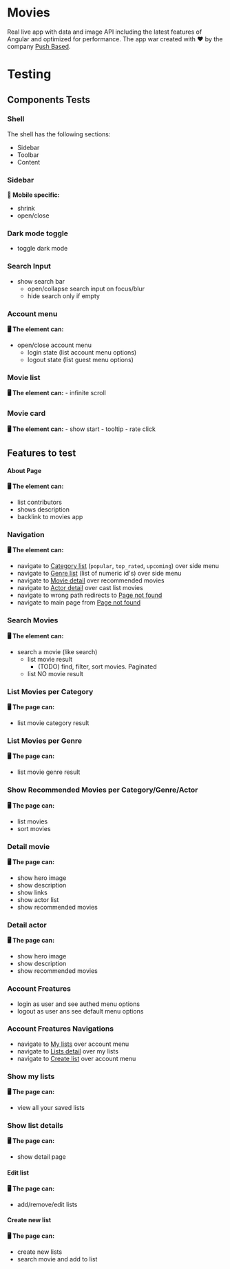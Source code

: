 # Movies

Real live app with data and image API including the latest features of Angular and optimized for performance.
The app war created with ❤️ by the company [Push Based](push-based.io).

# Testing

## Components Tests

### Shell

The shell has the following sections:

- Sidebar
- Toolbar
- Content

### Sidebar

**📱 Mobile specific:**

- shrink
- open/close

### Dark mode toggle

- toggle dark mode

### Search Input

- show search bar
  - open/collapse search input on focus/blur
  - hide search only if empty

### Account menu

**🖥️ The element can:**

- open/close account menu
  - login state (list account menu options)
  - logout state (list guest menu options)

### Movie list

**🖥️ The element can:** - infinite scroll

### Movie card

**🖥️ The element can:** - show start - tooltip - rate click

## Features to test

#### About Page

**🖥️ The element can:**

- list contributors
- shows description
- backlink to movies app

### Navigation

**🖥️ The element can:**

- navigate to [Category list](#Category-list) (`popular`, `top_rated`, `upcoming`) over side menu
- navigate to [Genre list](#Genre-list) (list of numeric id's) over side menu
- navigate to [Movie detail](#Movie-detail) over recommended movies
- navigate to [Actor detail](#Genre-list) over cast list movies
- navigate to wrong path redirects to [Page not found](#Page-not-found)
- navigate to main page from [Page not found](#Page-not-found)

### Search Movies

**🖥️ The element can:**

- search a movie (like search)
  - list movie result
    - (TODO) find, filter, sort movies. Paginated
  - list NO movie result

### List Movies per Category

**🖥️ The page can:**

- list movie category result

### List Movies per Genre

**🖥️ The page can:**

- list movie genre result

### Show Recommended Movies per Category/Genre/Actor

**🖥️ The page can:**

- list movies
- sort movies

### Detail movie

**🖥️ The page can:**

- show hero image
- show description
- show links
- show actor list
- show recommended movies

### Detail actor

**🖥️ The page can:**

- show hero image
- show description
- show recommended movies

### Account Freatures

- login as user and see authed menu options
- logout as user ans see default menu options

### Account Freatures Navigations

- navigate to [My lists](#My-lists) over account menu
- navigate to [Lists detail](#List-detail) over my lists
- navigate to [Create list](#Create-list) over account menu

### Show my lists

**🖥️ The page can:**

- view all your saved lists

### Show list details

**🖥️ The page can:**

- show detail page

#### Edit list

**🖥️ The page can:**

- add/remove/edit lists

#### Create new list

**🖥️ The page can:**

- create new lists
- search movie and add to list
